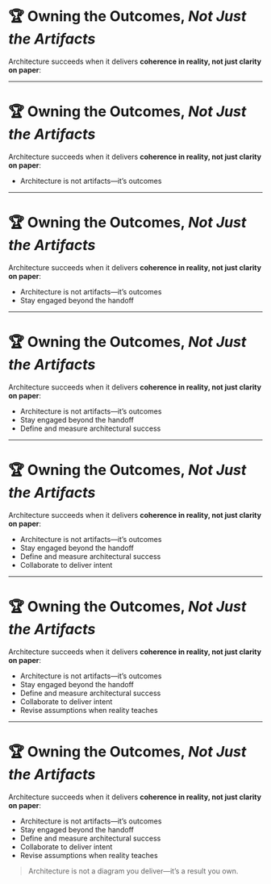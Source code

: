 # 🏆 Owning the Outcomes, _Not Just the Artifacts_

Architecture succeeds when it delivers **coherence in reality, not just clarity on paper**:

<!-- 
This slide reinforces that architecture is not just design—it's delivery.  

Ask the group: Have you ever seen a beautifully documented design that failed in reality? Why?

Architecture must be judged by what it *does*, not just what it *describes*.
-->

---

# 🏆 Owning the Outcomes, _Not Just the Artifacts_

Architecture succeeds when it delivers **coherence in reality, not just clarity on paper**:

- Architecture is not artifacts—it’s outcomes
<!-- 
Diagrams and docs are tools—but architecture lives in what gets deployed and how it behaves under stress.  
Good architecture makes systems understandable, operable, and adaptable *in production*.  
Ask: What does your system teach you about your architecture today?
-->

---

# 🏆 Owning the Outcomes, _Not Just the Artifacts_

Architecture succeeds when it delivers **coherence in reality, not just clarity on paper**:

- Architecture is not artifacts—it’s outcomes
- Stay engaged beyond the handoff
<!-- 
Architects don’t vanish after design reviews. They stay involved to help teams navigate ambiguity, clarify intent, and evolve in-flight decisions.  
Ownership means following ideas all the way to working code.  
This is leadership through presence, not paperwork.
-->

---

# 🏆 Owning the Outcomes, _Not Just the Artifacts_

Architecture succeeds when it delivers **coherence in reality, not just clarity on paper**:

- Architecture is not artifacts—it’s outcomes
- Stay engaged beyond the handoff
- Define and measure architectural success
<!-- 
Outcomes should be measurable: delivery velocity, system resilience, operational ease, developer happiness.  
Architects should connect their decisions to business and engineering KPIs.  
If it can’t be measured, it can’t be improved—or defended.
-->

---

# 🏆 Owning the Outcomes, _Not Just the Artifacts_

Architecture succeeds when it delivers **coherence in reality, not just clarity on paper**:

- Architecture is not artifacts—it’s outcomes
- Stay engaged beyond the handoff
- Define and measure architectural success
- Collaborate to deliver intent
<!-- 
Architects must work across roles—engineering, QA, ops, PM—to turn designs into realities.  
When friction arises, they ask: “What needs clarity?” not “Who messed up?”  
Owning the outcome means owning the gaps, too.
-->

---

# 🏆 Owning the Outcomes, _Not Just the Artifacts_

Architecture succeeds when it delivers **coherence in reality, not just clarity on paper**:

- Architecture is not artifacts—it’s outcomes
- Stay engaged beyond the handoff
- Define and measure architectural success
- Collaborate to deliver intent
- Revise assumptions when reality teaches
<!-- 
If the system behaves unexpectedly, the architect revisits the assumptions—not just the implementation.  
This is humility in action: change the design when the facts change.  
Real-world feedback is not failure—it’s refinement.
-->

---

# 🏆 Owning the Outcomes, _Not Just the Artifacts_

Architecture succeeds when it delivers **coherence in reality, not just clarity on paper**:

- Architecture is not artifacts—it’s outcomes
- Stay engaged beyond the handoff
- Define and measure architectural success
- Collaborate to deliver intent
- Revise assumptions when reality teaches

> Architecture is not a diagram you deliver—it’s a result you own.

<!-- 
Wrap-up Notes:

End with the reminder: An architect’s job doesn’t end at the whiteboard. It ends when the system behaves as intended—or is learned from when it doesn’t.

Ask the group:  
- What outcome have *you* owned recently—not just designed?  
- Does your org reward architects who stay with the work?

This sets up the cultural role of architecture—accountability, humility, and team trust.
-->
